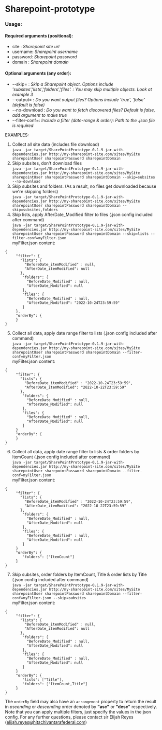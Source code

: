 # Sharepoint-prototype
<h3>Usage:</h3>
<h4>Required arguments (positional):</h4>
<ul>
    <li>site    : <em>Sharepoint site url</em>  </li>
    <li>username: <em>Sharepoint username</em>  </li>
    <li>password: <em>Sharepoint password</em>   </li>
    <li>domain  : <em>Sharepoint domain</em>   </li>
</ul>
<h4>Optional arguments (any order):</h4>
<ul>
<li>--skip=       :  <em>Skip a Sharepoint object. Options include 'subsites','lists','folders','files'. : You may skip multiple objects. Look at example 3</em></li>
<li>--output=     : <em>Do you want output files? Options include 'true', 'false' (default is false)</em></li>
<li>--no-download : <em>Do you want to fetch discovered files? Default is false, add argument to make true</em></li>
<li>--filter-conf=: <em>Include a filter (date-range & order): Path to the .json file is required</em></li>
</ul>

EXAMPLES:
1. Collect all site data (includes file download)  
```java -jar target/SharePointPrototype-0.1.9-jar-with-dependencies.jar http://my-sharepoint-site.com/sites/MySite sharepointUser sharepointPassword sharepointDomain```
2. Skip subsites, don't download files  
   ```java -jar target/SharePointPrototype-0.1.9-jar-with-dependencies.jar http://my-sharepoint-site.com/sites/MySite sharepointUser sharepointPassword sharepointDomain --skip=subsites --no-download```
3. Skip subsites and folders. (As a result, no files get downloaded because we're skipping folders)  
   ```java -jar target/SharePointPrototype-0.1.9-jar-with-dependencies.jar http://my-sharepoint-site.com/sites/MySite sharepointUser sharepointPassword sharepointDomain --skip=subsites,folders```
4. Skip lists, apply AfterDate_Modified filter to files (.json config included after command)  
   ```java -jar target/SharePointPrototype-0.1.9-jar-with-dependencies.jar http://my-sharepoint-site.com/sites/MySite sharepointUser sharepointPassword sharepointDomain --skip=lists --filter-conf=myFilter.json```  
  myFilter.json content:
```{
{
     "filter": {
       "lists": {
         "BeforeDate_itemModified" : null,
         "AfterDate_itemModified": null
       },
        "folders": {
          "BeforeDate_Modified" : null,
          "AfterDate_Modified": null
        },
        "files": {
          "BeforeDate_Modified" : null,
          "AfterDate_Modified": "2022-10-24T23:59:59"
        }
     },
     "orderBy": {
     }
}
 ```
5. Collect all data, apply date range filter to lists (.json config included after command)  
   ```java -jar target/SharePointPrototype-0.1.9-jar-with-dependencies.jar http://my-sharepoint-site.com/sites/MySite sharepointUser sharepointPassword sharepointDomain --filter-conf=myFilter.json```  
   myFilter.json content: 
```{
{
     "filter": {
       "lists": {
         "BeforeDate_itemModified" : "2022-10-24T23:59:59",
         "AfterDate_itemModified": "2022-10-22T23:59:59"
       },
        "folders": {
          "BeforeDate_Modified" : null,
          "AfterDate_Modified": null
        },
        "files": {
          "BeforeDate_Modified" : null,
          "AfterDate_Modified": null
        }
     }
     "orderBy": {
     }
}
 ```
 
6. Collect all data, apply date range filter to lists & order folders by ItemCount (.json config included after command)  
   ```java -jar target/SharePointPrototype-0.1.9-jar-with-dependencies.jar http://my-sharepoint-site.com/sites/MySite sharepointUser sharepointPassword sharepointDomain --filter-conf=myFilter.json```  
myFilter.json content: 
```{
{
     "filter": {
       "lists": {
         "BeforeDate_itemModified" : "2022-10-24T23:59:59",
         "AfterDate_itemModified": "2022-10-22T23:59:59"
       },
        "folders": {
          "BeforeDate_Modified" : null,
          "AfterDate_Modified": null
        },
        "files": {
          "BeforeDate_Modified" : null,
          "AfterDate_Modified": null
        }
     }
     "orderBy": {
        "folders": ["ItemCount"]
     }
}
 ```
7. Skip subsites, order folders by ItemCount, Title & order lists by Title (.json config included after command)  
   ```java -jar target/SharePointPrototype-0.1.9-jar-with-dependencies.jar http://my-sharepoint-site.com/sites/MySite sharepointUser sharepointPassword sharepointDomain --filter-conf=myFilter.json --skip=subsites```  
   myFilter.json content:
```{
{
     "filter": {
       "lists": {
         "BeforeDate_itemModified" : null,
         "AfterDate_itemModified": null
       },
        "folders": {
          "BeforeDate_Modified" : null,
          "AfterDate_Modified": null
        },
        "files": {
          "BeforeDate_Modified" : null,
          "AfterDate_Modified": null
        }
     }
     "orderBy": {
        "lists": ["Title"],
        "folders": ["ItemCount,Title"]
     }
}
 ```
The <code>orderBy</code> field may also have an <code>arrangement</code> property to return the result in <em>ascending</em> or <em>descending</em> order denoted by <strong>"asc"</strong> or <strong>"desc"</strong> respectively.  
Note that you can apply multiple filters, just specify the values in the json config.
For any further questions, please contact sir Elijah Reyes (elijah.reyes@hitachivantarafederal.com)